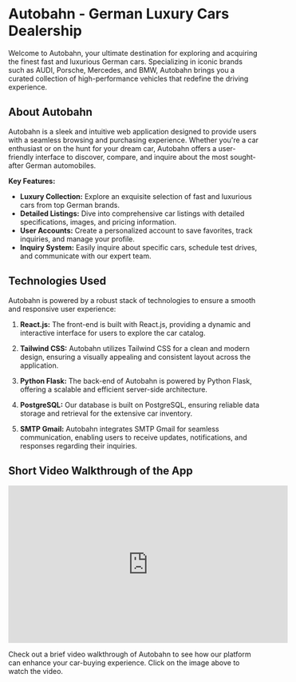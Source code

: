 # Autobahn - German Luxury Cars Dealership

Welcome to Autobahn, your ultimate destination for exploring and acquiring the finest fast and luxurious German cars. Specializing in iconic brands such as AUDI, Porsche, Mercedes, and BMW, Autobahn brings you a curated collection of high-performance vehicles that redefine the driving experience.

## About Autobahn

Autobahn is a sleek and intuitive web application designed to provide users with a seamless browsing and purchasing experience. Whether you're a car enthusiast or on the hunt for your dream car, Autobahn offers a user-friendly interface to discover, compare, and inquire about the most sought-after German automobiles.

**Key Features:**
- **Luxury Collection:** Explore an exquisite selection of fast and luxurious cars from top German brands.
- **Detailed Listings:** Dive into comprehensive car listings with detailed specifications, images, and pricing information.
- **User Accounts:** Create a personalized account to save favorites, track inquiries, and manage your profile.
- **Inquiry System:** Easily inquire about specific cars, schedule test drives, and communicate with our expert team.

## Technologies Used

Autobahn is powered by a robust stack of technologies to ensure a smooth and responsive user experience:

1. **React.js:** The front-end is built with React.js, providing a dynamic and interactive interface for users to explore the car catalog.

2. **Tailwind CSS:** Autobahn utilizes Tailwind CSS for a clean and modern design, ensuring a visually appealing and consistent layout across the application.

3. **Python Flask:** The back-end of Autobahn is powered by Python Flask, offering a scalable and efficient server-side architecture.

4. **PostgreSQL:** Our database is built on PostgreSQL, ensuring reliable data storage and retrieval for the extensive car inventory.

5. **SMTP Gmail:** Autobahn integrates SMTP Gmail for seamless communication, enabling users to receive updates, notifications, and responses regarding their inquiries.

## Short Video Walkthrough of the App

<iframe width="560" height="315" src="https://player.vimeo.com/video/901836709" frameborder="0" allowfullscreen></iframe>

Check out a brief video walkthrough of Autobahn to see how our platform can enhance your car-buying experience. Click on the image above to watch the video.



